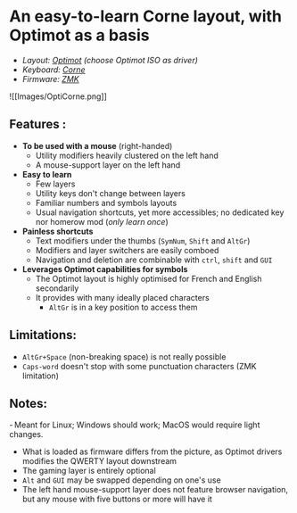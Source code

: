 # An easy-to-learn Corne layout, with Optimot as a basis

- _Layout: [Optimot](https://optimot.fr/) (choose Optimot ISO as driver)_
- _Keyboard: [Corne](https://github.com/foostan/crkbd)_
- _Firmware: [ZMK](https://zmk.dev/)_

![[Images/OptiCorne.png]]

## Features :
- **To be used with a mouse** (right-handed)
	- Utility modifiers heavily clustered on the left hand
	- A mouse-support layer on the left hand
- **Easy to learn**
	- Few layers
	- Utility keys don't change between layers
	- Familiar numbers and symbols layouts
	- Usual navigation shortcuts, yet more accessibles; no dedicated key nor homerow mod (_only learn once_)
- **Painless shortcuts**
	- Text modifiers under the thumbs (`SymNum`, `Shift` and `AltGr`)
	- Modifiers and layer switchers are easily comboed
	- Navigation and deletion are combinable with `ctrl`, `shift` and `GUI`
- **Leverages Optimot capabilities for symbols**
	- The Optimot layout is highly optimised for French and English secondarily
  - It provides with many ideally placed characters
	- `AltGr` is in a key position to access them

## Limitations:
- `AltGr+Space` (non-breaking space) is not really possible 
- `Caps-word` doesn't stop with some punctuation characters (ZMK limitation)

## Notes:
- Meant for Linux; Windows should work; MacOS would require light changes.
- What is loaded as firmware differs from the picture, as Optimot drivers modifies the QWERTY layout downstream
- The gaming layer is entirely optional
- `Alt` and `GUI` may be swapped depending on one's use
- The left hand mouse-support layer does not feature browser navigation, but any mouse with five buttons or more will have it
